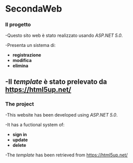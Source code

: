 # SecondaWeb
### Il progetto
-Questo sito web è stato realizzato usando *ASP.NET 5.0*.

-Presenta un sistema di: 
* **registrazione** 
* **modifica**
* **elimina** 

-Il *template* è stato prelevato da https://html5up.net/ 
----------------------------------------------------------
### The project
-This website has been developed using *ASP.NET 5.0*.

-It has a fuctional system of:
* **sign in**
* **update**
* **delete**

-The *template* has been retrieved from https://html5up.net/ 
